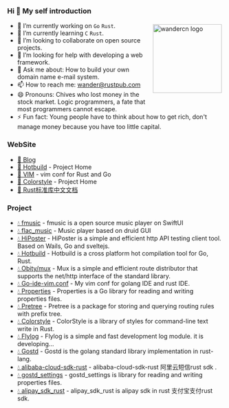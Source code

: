 ### Hi 👋 My self introduction

<!--

**wandercn/wandercn** is a ✨ _special_ ✨ repository because its `README.md` (this file) appears on your GitHub profile.
-->
<p style="height:0">
  <a href="https://github.com/anuraghazra/github-readme-stats">
    <img src="https://github-readme-stats.vercel.app/api?username=wandercn&count_private=true&show_icons=true&include_all_commits=true" alt="wandercn logo" height="160" align="right" style="margin: 5px; margin-bottom: 20px;" />
  </a>
</p>

- 🔭 I’m currently working on `Go` `Rust`.
- 🌱 I’m currently learning `C` `Rust`.
- 👯 I’m looking to collaborate on open source projects.
- 🤔 I’m looking for help with developing a web framework.
- 💬 Ask me about: How to build your own domain name e-mail system.
- 📫 How to reach me: wander@rustpub.com
- 😄 Pronouns: Chives who lost money in the stock market. Logic programmers, a fate that most programmers cannot escape.
- ⚡ Fun fact: Young people have to think about how to get rich, don't manage money because you have too little capital.



### WebSite

- [🌟 Blog](https://www.rustpub.com/)
- [🌟 Hotbuild](https://hotbuild.rustpub.com/) - Project Home
- [🌟 VIM](https://vim.rustpub.com/) - vim conf for Rust and Go
- [🌟 Colorstyle](https://colorstyle.rustpub.com/) - Project Home
- [🌟 Rust标准库中文文档](https://rust.rustpub.com/)

### Project
- [💧 fmusic](https://github.com/wandercn/fmusic) - fmusic is a open source music player on SwiftUI
- [💧 flac_music](https://github.com/wandercn/flac_music) - Music player based on druid GUI
- [💧 HiPoster](https://github.com/obity/hiposter) - HiPoster is a simple and efficient http API testing client tool. Based on Wails, Go and sveltejs.
- [💧 Hotbuild](https://github.com/wandercn/hotbuild) - Hotbuild is a cross platform hot compilation tool for Go, Rust.
- [💧 Obity/mux](https://github.com/obity/mux) - Mux is a simple and efficient route distributor that supports the net/http interface of the standard library.
- [💧 Go-ide-vim.conf](https://github.com/wandercn/go-ide-vim.conf) - My vim conf for golang IDE and rust IDE.
- [💧 Properties](https://github.com/obity/properties) - Properties is a Go library for reading and writing properties files.
- [💧 Pretree](https://crates.io/crates/pretree) - Pretree is a package for storing and querying routing rules with prefix tree.
- [💧 Colorstyle](https://crates.io/crates/colorstyle) - ColorStyle is a library of styles for command-line text write in Rust.
- [💧 Flylog](https://github.com/flylog/flylog) - Flylog is a simple and fast development log module. it is developing...
- [💧 Gostd](https://crates.io/crates/gostd) - Gostd is the golang standard library implementation in rust-lang. 
- [💧 alibaba-cloud-sdk-rust](https://crates.io/crates/alibaba-cloud-sdk-rust) - alibaba-cloud-sdk-rust 阿里云短信rust sdk .
- [💧 gostd_settings](https://crates.io/crates/gostd_settings) - gostd_settings is library for reading and writing properties files.
- [💧 alipay_sdk_rust](https://crates.io/crates/alipay_sdk_rust) - alipay_sdk_rust is alipay sdk in rust 支付宝支付rust sdk.

